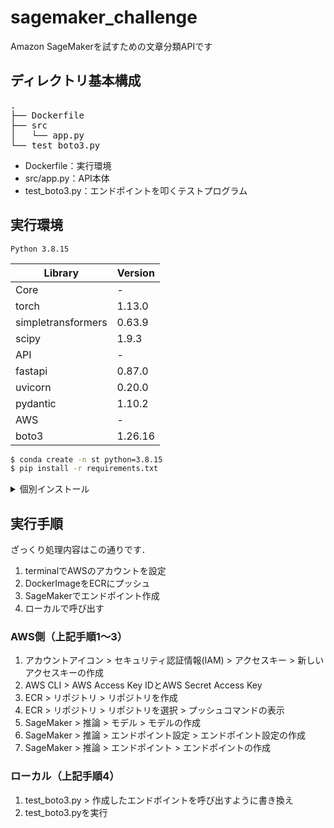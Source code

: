 # sagemaker_challenge

Amazon SageMakerを試すための文章分類APIです

## ディレクトリ基本構成

<pre>
.
├── Dockerfile
├── src
│   └── app.py
└── test_boto3.py
</pre>

- Dockerfile：実行環境
- src/app.py：API本体
- test_boto3.py：エンドポイントを叩くテストプログラム

## 実行環境

```
Python 3.8.15
```

| Library | Version |
| --- | --- |
| Core | - |
| torch | 1.13.0 |
| simpletransformers | 0.63.9 |
| scipy | 1.9.3 |
| API | - |
| fastapi | 0.87.0 |
| uvicorn | 0.20.0 |
| pydantic | 1.10.2 |
| AWS | - |
| boto3 | 1.26.16 |

```bash
$ conda create -n st python=3.8.15
$ pip install -r requirements.txt
```

<details><summary>個別インストール</summary>

```bash
$ pip install torch --extra-index-url https://download.pytorch.org/whl/cpu
$ pip install simpletransformers
$ pip install scipy
$ pip install fastapi uvicorn pydantic boto3
```

</details>

## 実行手順

ざっくり処理内容はこの通りです．

1. terminalでAWSのアカウントを設定
1. DockerImageをECRにプッシュ
1. SageMakerでエンドポイント作成
1. ローカルで呼び出す

### AWS側（上記手順1〜3）

1. アカウントアイコン > セキュリティ認証情報(IAM) > アクセスキー > 新しいアクセスキーの作成
1. AWS CLI > AWS Access Key IDとAWS Secret Access Key
1. ECR > リポジトリ > リポジトリを作成
1. ECR > リポジトリ > リポジトリを選択 > プッシュコマンドの表示
1. SageMaker > 推論 > モデル > モデルの作成
1. SageMaker > 推論 > エンドポイント設定 > エンドポイント設定の作成
1. SageMaker > 推論 > エンドポイント > エンドポイントの作成

### ローカル（上記手順4）

1. test_boto3.py > 作成したエンドポイントを呼び出すように書き換え
1. test_boto3.pyを実行
